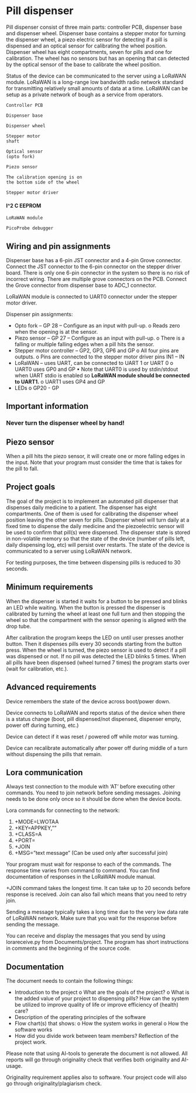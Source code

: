 # Pill dispenser

Pill dispenser consist of three main parts: controller PCB, dispenser base and dispenser wheel.
Dispenser base contains a stepper motor for turning the dispenser wheel, a piezo electric sensor for
detecting if a pill is dispensed and an optical sensor for calibrating the wheel position. Dispenser
wheel has eight compartments, seven for pills and one for calibration. The wheel has no sensors but
has an opening that can detected by the optical sensor of the base to calibrate the wheel position.

Status of the device can be communicated to the server using a LoRaWAN module. LoRaWAN is a
long-range low bandwidth radio network standard for transmitting relatively small amounts of data
at a time. LoRaWAN can be setup as a private network of bough as a service from operators.

```
Controller PCB
```
```
Dispenser base
```
```
Dispenser wheel
```
```
Stepper motor
shaft
```
```
Optical sensor
(opto fork)
```
```
Piezo sensor
```
```
The calibration opening is on
the bottom side of the wheel
```
```
Stepper motor driver
```
#### I^2 C EEPROM

```
LoRaWAN module
```
```
PicoProbe debugger
```

## Wiring and pin assignments

Dispenser base has a 6-pin JST connector and a 4-pin Grove connector. Connect the JST connector to
the 6-pin connector on the stepper driver board. There is only one 6-pin connector in the system so
there is no risk of incorrect wiring. There are multiple grove connectors on the PCB. Connect the
Grove connector from dispenser base to ADC_1 connector.

LoRaWAN module is connected to UART0 connector under the stepper motor driver.

Dispenser pin assignments:

- Opto fork – GP 28 – Configure as an input with pull-up.
    o Reads zero when the opening is at the sensor.
- Piezo sensor – GP 27 – Configure as an input with pull-up.
    o There is a falling or multiple falling edges when a pill hits the sensor.
- Stepper motor controller – GP2, GP3, GP6 and GP
    o All four pins are outputs.
    o Pins are connected to the stepper motor driver pins IN1 – IN
- LoRaWAN – uses UART, can be connected to UART 1 or UART 0
    o UART0 uses GP0 and GP
       ▪ Note that UART0 is used by stdin/stdout when UART stdio is enabled so
          **LoRaWAN module should be connected to UART1.**
    o UART1 uses GP4 and GP
- LEDs
    o GP20 - GP

## Important information

### Never turn the dispenser wheel by hand!

## Piezo sensor

When a pill hits the piezo sensor, it will create one or more falling edges in the input. Note that your
program must consider the time that is takes for the pill to fall.


## Project goals

The goal of the project is to implement an automated pill dispenser that dispenses daily medicine to
a patient. The dispenser has eight compartments. One of them is used for calibrating the dispenser
wheel position leaving the other seven for pills. Dispenser wheel will turn daily at a fixed time to
dispense the daily medicine and the piezoelectric sensor will be used to confirm that pill(s) were
dispensed. The dispenser state is stored in non-volatile memory so that the state of the device
(number of pills left, daily dispensing log, etc) will persist over restarts. The state of the device is
communicated to a server using LoRaWAN network.

For testing purposes, the time between dispensing pills is reduced to 30 seconds.

## Minimum requirements

When the dispenser is started it waits for a button to be pressed and blinks an LED while waiting.
When the button is pressed the dispenser is calibrated by turning the wheel at least one full turn and
then stopping the wheel so that the compartment with the sensor opening is aligned with the drop
tube.

After calibration the program keeps the LED on until user presses another button. Then it dispenses
pills every 30 seconds starting from the button press. When the wheel is turned, the piezo sensor is
used to detect if a pill was dispensed or not. If no pill was detected the LED blinks 5 times. When all
pills have been dispensed (wheel turned 7 times) the program starts over (wait for calibration, etc.).

## Advanced requirements

Device remembers the state of the device across boot/power down.

Device connects to LoRaWAN and reports status of the device when there is a status change (boot,
pill dispensed/not dispensed, dispenser empty, power off during turning, etc.)

Device can detect if it was reset / powered off while motor was turning.

Device can recalibrate automatically after power off during middle of a turn without dispensing the
pills that remain.

## Lora communication

Always test connection to the module with ‘AT’ before executing other commands. You need to join
network before sending messages. Joining needs to be done only once so it should be done when
the device boots.

Lora commands for connecting to the network:

1. +MODE=LWOTAA
2. +KEY=APPKEY,”<hexadecimal key for your device>”
3. +CLASS=A
4. +PORT=
5. +JOIN
6. +MSG=”text message” (Can be used only after successful join)

Your program must wait for response to each of the commands. The response time varies from
command to command. You can find documentation of responses in the LoRaWAN module manual.


+JOIN command takes the longest time. It can take up to 20 seconds before response is received. Join
can also fail which means that you need to retry join.

Sending a message typically takes a long time due to the very low data rate of LoRaWAN network.
Make sure that you wait for the response before sending the message.

You can receive and display the messages that you send by using lorareceive.py from
Documents/project. The program has short instructions in comments and the beginning of the
source code.

## Documentation

The document needs to contain the following things:

- Introduction to the project
    o What are the goals of the project?
    o What is the added value of your project to dispensing pills? How can the system be
       utilized to improve quality of life or improve efficiency of (health) care?
- Description of the operating principles of the software
- Flow chart(s) that shows:
    o How the system works in general
    o How the software works
- How did you divide work between team members? Reflection of the project work.

Please note that using AI-tools to generate the document is not allowed. All reports will go through
originality check that verifies both originality and AI-usage.

Originality requirement applies also to software. Your project code will also go through
originality/plagiarism check.



